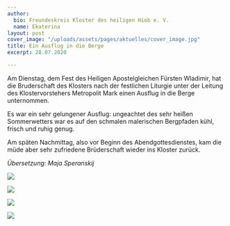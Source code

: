 ```yaml
---
author:
  bio: Freundeskreis Kloster des heiligen Hiob e. V.
  name: Ekaterina
layout: post
cover_image: "/uploads/assets/pages/aktuelles/cover_image.jpg"
title: Ein Ausflug in die Berge
excerpt: 28.07.2020

---
```

Am Dienstag, dem Fest des Heiligen Apostelgleichen Fürsten Wladimir, hat die Bruderschaft des Klosters nach der festlichen Liturgie unter der Leitung des Klostervorstehers Metropolit Mark einen Ausflug in die Berge unternommen.

Es war ein sehr gelungener Ausflug: ungeachtet des sehr heißen Sommerwetters war es auf den schmalen malerischen Bergpfaden kühl, frisch und ruhig genug.

Am späten Nachmittag, also vor Beginn des Abendgottesdienstes, kam die müde aber sehr zufriedene Brüderschaft wieder ins Kloster zurück.

_Übersetzung: Maja Speranskij_

![](https://res.cloudinary.com/hiobmon/image/upload/v1596532363/media/2020/P7280172_ss3z7g.jpg)

![](https://res.cloudinary.com/hiobmon/image/upload/v1596532395/media/2020/P7280175_anjhne.jpg)

![](https://res.cloudinary.com/hiobmon/image/upload/v1596532427/media/2020/P7280187_pk5soh.jpg)

![](https://res.cloudinary.com/hiobmon/image/upload/v1596532458/media/2020/85774d68-1062-45df-920a-5d0b4def41a4_zeemuh.jpg)